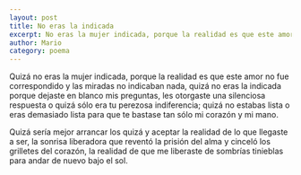 ```yaml
---
layout: post
title: No eras la indicada
excerpt: No eras la mujer indicada, porque la realidad es que este amor no fue correspondido y las miradas no indicaban nada.
author: Mario
category: poema
---
```


Quizá no eras la mujer indicada, porque la realidad es que este amor no fue correspondido y las miradas no indicaban nada, quizá no eras la indicada porque dejaste en blanco mis preguntas, les otorgaste una silenciosa respuesta o quizá sólo era tu perezosa indiferencia; quizá no estabas lista o eras demasiado lista para que te bastase tan sólo mi corazón y mi mano. 
 
 Quizá sería mejor arrancar los quizá y aceptar la realidad de lo que llegaste a ser, la sonrisa liberadora que reventó la prisión del alma y cinceló los grilletes del corazón, la realidad de que me liberaste de sombrías tinieblas para andar de nuevo bajo el sol.
